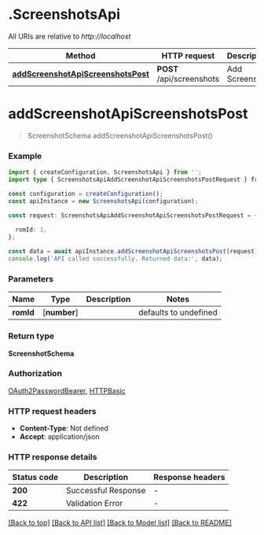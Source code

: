 # .ScreenshotsApi

All URIs are relative to *http://localhost*

Method | HTTP request | Description
------------- | ------------- | -------------
[**addScreenshotApiScreenshotsPost**](ScreenshotsApi.md#addScreenshotApiScreenshotsPost) | **POST** /api/screenshots | Add Screenshot


# **addScreenshotApiScreenshotsPost**
> ScreenshotSchema addScreenshotApiScreenshotsPost()


### Example


```typescript
import { createConfiguration, ScreenshotsApi } from '';
import type { ScreenshotsApiAddScreenshotApiScreenshotsPostRequest } from '';

const configuration = createConfiguration();
const apiInstance = new ScreenshotsApi(configuration);

const request: ScreenshotsApiAddScreenshotApiScreenshotsPostRequest = {
  
  romId: 1,
};

const data = await apiInstance.addScreenshotApiScreenshotsPost(request);
console.log('API called successfully. Returned data:', data);
```


### Parameters

Name | Type | Description  | Notes
------------- | ------------- | ------------- | -------------
 **romId** | [**number**] |  | defaults to undefined


### Return type

**ScreenshotSchema**

### Authorization

[OAuth2PasswordBearer](README.md#OAuth2PasswordBearer), [HTTPBasic](README.md#HTTPBasic)

### HTTP request headers

 - **Content-Type**: Not defined
 - **Accept**: application/json


### HTTP response details
| Status code | Description | Response headers |
|-------------|-------------|------------------|
**200** | Successful Response |  -  |
**422** | Validation Error |  -  |

[[Back to top]](#) [[Back to API list]](README.md#documentation-for-api-endpoints) [[Back to Model list]](README.md#documentation-for-models) [[Back to README]](README.md)


